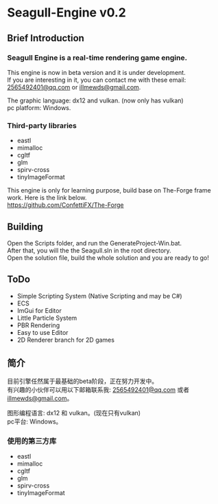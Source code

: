 # Seagull-Engine v0.2

## Brief Introduction

### Seagull Engine is a real-time rendering game engine.

This engine is now in beta version and it is under development.  
If you are interesting in it, you can contact me with these email: 2565492401@qq.com or illmewds@gmail.com.

The graphic language: dx12 and vulkan. (now only has vulkan)  
pc platform: Windows.  


### Third-party libraries

- eastl  
- mimalloc  
- cgltf  
- glm  
- spirv-cross  
- tinyImageFormat  

This engine is only for learning purpose, build base on The-Forge frame work. Here is the link below.  
https://github.com/ConfettiFX/The-Forge

## Building

Open the Scripts folder, and run the GenerateProject-Win.bat.  
After that, you will the the Seagull.sln in the root directory.  
Open the solution file, build the whole solution and you are ready to go!

## ToDo

- Simple Scripting System (Native Scripting and may be C#)  
- ECS  
- ImGui for Editor  
- Little Particle System  
- PBR Rendering  
- Easy to use Editor  
- 2D Renderer branch for 2D games

## 简介

目前引擎任然属于最基础的beta阶段，正在努力开发中。  
有兴趣的小伙伴可以用以下邮箱联系我: 2565492401@qq.com 或者 illmewds@gmail.com。

图形编程语言: dx12 和 vulkan。(现在只有vulkan)  
pc平台: Windows。

### 使用的第三方库

- eastl  
- mimalloc  
- cgltf  
- glm  
- spirv-cross  
- tinyImageFormat  
